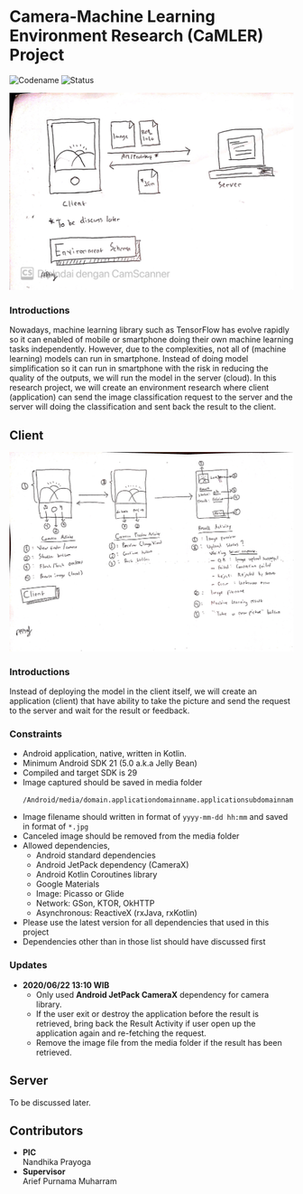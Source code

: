 # Camera-Machine Learning Environment Research (CaMLER) Project
![Codename](https://img.shields.io/badge/Codename-CaMLER-blue)
![Status](https://img.shields.io/badge/Status-Active-green)

![Schema](screenshot01.jpg)

### Introductions
Nowadays, machine learning library such as TensorFlow has evolve rapidly so it can enabled of mobile or smartphone doing their own machine learning tasks independently. However, due to the complexities, not all of (machine learning) models can run in smartphone. Instead of doing model simplification so it can run in smartphone with the risk in reducing the quality of the outputs, we will run the model in the server (cloud). In this research project, we will create an environment research where client (application) can send the image classification request to the server and the server will doing the classification and sent back the result to the client.

## Client
![Application schema](screenshot02.jpg)

### Introductions
Instead of deploying the model in the client itself, we will create an application (client) that have ability to take the picture and send the request to the server and wait for the result or feedback. 

### Constraints
- Android application, native, written in Kotlin.
- Minimum Android SDK 21 (5.0 a.k.a Jelly Bean)
- Compiled and target SDK is 29
- Image captured should be saved in media folder<br>
    ```
  /Android/media/domain.applicationdomainname.applicationsubdomainname/applicationname/images/
    ```
- Image filename should written in format of `yyyy-mm-dd hh:mm` and saved in format of `*.jpg`
- Canceled image should be removed from the media folder
- Allowed dependencies,<br>
  - Android standard dependencies
  - Android JetPack dependency (CameraX)
  - Android Kotlin Coroutines library
  - Google Materials
  - Image: Picasso or Glide
  - Network: GSon, KTOR, OkHTTP
  - Asynchronous: ReactiveX (rxJava, rxKotlin)
- Please use the latest version for all dependencies that used in this project
- Dependencies other than in those list should have discussed first

### Updates
- **2020/06/22 13:10 WIB**<br>
  - Only used **Android JetPack CameraX** dependency for camera library.
  - If the user exit or destroy the application before the result is retrieved, bring back the Result Activity if user open up the application again and re-fetching the request.
  - Remove the image file from the media folder if the result has been retrieved.

## Server
To be discussed later.

## Contributors
- **PIC**<br>
  Nandhika Prayoga
- **Supervisor**<br>
  Arief Purnama Muharram